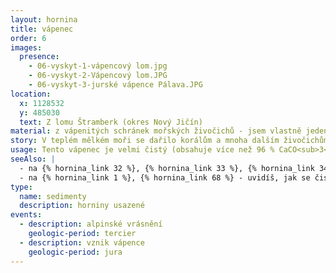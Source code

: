 ```yaml
---
layout: hornina
title: vápenec
order: 6
images:
  presence:
    - 06-vyskyt-1-vápencový lom.jpg
    - 06-vyskyt-2-Vápencový lom.JPG
    - 06-vyskyt-3-jurské vápence Pálava.JPG
location:
  x: 1128532
  y: 485030
  text: Z lomu Štramberk (okres Nový Jičín)
material: z vápenitých schránek mořských živočichů - jsem vlastně jeden velký korálový trs, je na mně dobře vidět, jak korál rostl
story: V teplém mělkém moři se dařilo korálům a mnoha dalším živočichům. Hromaděním a přirůstáním jejich schránek vznikl velký vápencový útes. Ten se později při alpinském vrásnění vynořil nad hladinu a zkrasověl - začaly v něm vznikat jeskyně. S dalším postupem vrásnění se obrovská deska sedimentů odtrhla od svého podloží a jako příkrov se nasunula směrem k západu na český masiv. Velká část příkrovu byla odstraněna erozí, zůstalo z něj několik vápencových ostrovů, kterým se říká bradla. Jedním z nich je vrch Kotouč u Štramberka. 
usage: Tento vápenec je velmi čistý (obsahuje více než 96 % CaCO<sub>3</sub>), a proto se dá využít k výrobě vápna. Vápenec se těží v lomu, drtí se na menší kousky a vypaluje se v peci. Tak se vyrábí pálené vápno (oxid vápenatý, CaO). Když se pálené vápno smíchá s vodou, vznikne hašené vápno, které se používá na bílení. Vápenec rozemletý na prášek se používá k odsiřování kouřových plynů v uhelných elektrárnách - vápenec na sebe naváže síru a vznikne sádrovec, který můžeme využít při výrobě sádrokartonu. 
seeAlso: |
  - na {% hornina_link 32 %}, {% hornina_link 33 %}, {% hornina_link 34 %}, {% hornina_link 35 %}, {% hornina_link 36 %} a {% hornina_link 54 %} - uvidíš že vápence vznikaly v různých obdobíh a že mohou mít mnoho podob
  - na {% hornina_link 1 %}, {% hornina_link 68 %} - uvidíš, jak se čistý vápenec může proměnit působením velkého tlaku a teploty
type:
  name: sedimenty
  description: horniny usazené
events:
  - description: alpinské vrásnění
    geologic-period: tercier 
  - description: vznik vápence
    geologic-period: jura
---
```



